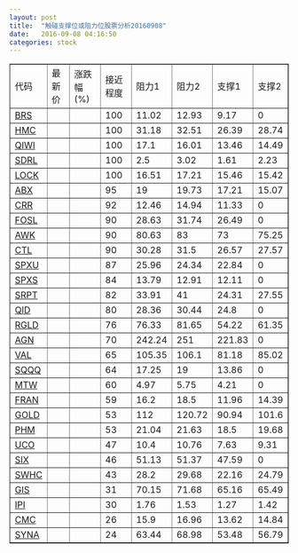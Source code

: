 ```yaml
---
layout: post
title:  "触碰支撑位或阻力位股票分析20160908"
date:   2016-09-08 04:16:50
categories: stock
---
```

<script type="text/javascript">
var stockList = []
stockList.push('gb_brs');
stockList.push('gb_hmc');
stockList.push('gb_qiwi');
stockList.push('gb_sdrl');
stockList.push('gb_lock');
stockList.push('gb_abx');
stockList.push('gb_crr');
stockList.push('gb_fosl');
stockList.push('gb_awk');
stockList.push('gb_ctl');
stockList.push('gb_spxu');
stockList.push('gb_spxs');
stockList.push('gb_srpt');
stockList.push('gb_qid');
stockList.push('gb_rgld');
stockList.push('gb_agn');
stockList.push('gb_val');
stockList.push('gb_sqqq');
stockList.push('gb_mtw');
stockList.push('gb_fran');
stockList.push('gb_gold');
stockList.push('gb_phm');
stockList.push('gb_uco');
stockList.push('gb_six');
stockList.push('gb_swhc');
stockList.push('gb_gis');
stockList.push('gb_ipi');
stockList.push('gb_cmc');
stockList.push('gb_syna');
</script>
<table border="1">
 <tr>
 <td>代码</td>
 <td>最新价</td>
 <td>涨跌幅(%)</td>
 <td>接近程度</td>
 <td>阻力1</td>
 <td>阻力2</td>
 <td>支撑1</td>
 <td>支撑2</td>
</tr>
  <tr id="brs" class="red">
  <td><a href="http://stock.finance.sina.com.cn/usstock/quotes/BRS.html" target="_blank">BRS</a></td><td></td><td></td><td>100</td><td>11.02</td><td>12.93</td><td>9.17</td><td>0</td></tr>
  <tr id="hmc" class="red">
  <td><a href="http://stock.finance.sina.com.cn/usstock/quotes/HMC.html" target="_blank">HMC</a></td><td></td><td></td><td>100</td><td>31.18</td><td>32.51</td><td>26.39</td><td>28.74</td></tr>
  <tr id="qiwi" class="green">
  <td><a href="http://stock.finance.sina.com.cn/usstock/quotes/QIWI.html" target="_blank">QIWI</a></td><td></td><td></td><td>100</td><td>17.1</td><td>16.01</td><td>13.46</td><td>14.49</td></tr>
  <tr id="sdrl" class="red">
  <td><a href="http://stock.finance.sina.com.cn/usstock/quotes/SDRL.html" target="_blank">SDRL</a></td><td></td><td></td><td>100</td><td>2.5</td><td>3.02</td><td>1.61</td><td>2.23</td></tr>
  <tr id="lock" class="red">
  <td><a href="http://stock.finance.sina.com.cn/usstock/quotes/LOCK.html" target="_blank">LOCK</a></td><td></td><td></td><td>100</td><td>16.51</td><td>17.21</td><td>15.46</td><td>15.42</td></tr>
  <tr id="abx" class="red">
  <td><a href="http://stock.finance.sina.com.cn/usstock/quotes/ABX.html" target="_blank">ABX</a></td><td></td><td></td><td>95</td><td>19</td><td>19.73</td><td>17.21</td><td>15.07</td></tr>
  <tr id="crr" class="red">
  <td><a href="http://stock.finance.sina.com.cn/usstock/quotes/CRR.html" target="_blank">CRR</a></td><td></td><td></td><td>92</td><td>12.46</td><td>14.94</td><td>11.33</td><td>0</td></tr>
  <tr id="fosl" class="red">
  <td><a href="http://stock.finance.sina.com.cn/usstock/quotes/FOSL.html" target="_blank">FOSL</a></td><td></td><td></td><td>90</td><td>28.63</td><td>31.74</td><td>26.49</td><td>0</td></tr>
  <tr id="awk" class="green">
  <td><a href="http://stock.finance.sina.com.cn/usstock/quotes/AWK.html" target="_blank">AWK</a></td><td></td><td></td><td>90</td><td>80.63</td><td>83</td><td>73</td><td>75.25</td></tr>
  <tr id="ctl" class="green">
  <td><a href="http://stock.finance.sina.com.cn/usstock/quotes/CTL.html" target="_blank">CTL</a></td><td></td><td></td><td>90</td><td>30.28</td><td>31.5</td><td>26.57</td><td>27.57</td></tr>
  <tr id="spxu" class="green">
  <td><a href="http://stock.finance.sina.com.cn/usstock/quotes/SPXU.html" target="_blank">SPXU</a></td><td></td><td></td><td>87</td><td>25.96</td><td>24.34</td><td>22.84</td><td>0</td></tr>
  <tr id="spxs" class="green">
  <td><a href="http://stock.finance.sina.com.cn/usstock/quotes/SPXS.html" target="_blank">SPXS</a></td><td></td><td></td><td>84</td><td>13.79</td><td>12.91</td><td>12.11</td><td>0</td></tr>
  <tr id="srpt" class="green">
  <td><a href="http://stock.finance.sina.com.cn/usstock/quotes/SRPT.html" target="_blank">SRPT</a></td><td></td><td></td><td>82</td><td>33.91</td><td>41</td><td>24.31</td><td>27.55</td></tr>
  <tr id="qid" class="green">
  <td><a href="http://stock.finance.sina.com.cn/usstock/quotes/QID.html" target="_blank">QID</a></td><td></td><td></td><td>80</td><td>28.36</td><td>30.44</td><td>24.8</td><td>0</td></tr>
  <tr id="rgld" class="red">
  <td><a href="http://stock.finance.sina.com.cn/usstock/quotes/RGLD.html" target="_blank">RGLD</a></td><td></td><td></td><td>76</td><td>76.33</td><td>81.65</td><td>54.22</td><td>61.35</td></tr>
  <tr id="agn" class="red">
  <td><a href="http://stock.finance.sina.com.cn/usstock/quotes/AGN.html" target="_blank">AGN</a></td><td></td><td></td><td>70</td><td>242.24</td><td>251</td><td>221.83</td><td>0</td></tr>
  <tr id="val" class="green">
  <td><a href="http://stock.finance.sina.com.cn/usstock/quotes/VAL.html" target="_blank">VAL</a></td><td></td><td></td><td>65</td><td>105.35</td><td>106.1</td><td>81.18</td><td>85.02</td></tr>
  <tr id="sqqq" class="green">
  <td><a href="http://stock.finance.sina.com.cn/usstock/quotes/SQQQ.html" target="_blank">SQQQ</a></td><td></td><td></td><td>64</td><td>17.25</td><td>19</td><td>13.86</td><td>0</td></tr>
  <tr id="mtw" class="red">
  <td><a href="http://stock.finance.sina.com.cn/usstock/quotes/MTW.html" target="_blank">MTW</a></td><td></td><td></td><td>60</td><td>4.97</td><td>5.75</td><td>4.21</td><td>0</td></tr>
  <tr id="fran" class="green">
  <td><a href="http://stock.finance.sina.com.cn/usstock/quotes/FRAN.html" target="_blank">FRAN</a></td><td></td><td></td><td>59</td><td>16.2</td><td>18.5</td><td>11.96</td><td>14.39</td></tr>
  <tr id="gold" class="green">
  <td><a href="http://stock.finance.sina.com.cn/usstock/quotes/GOLD.html" target="_blank">GOLD</a></td><td></td><td></td><td>53</td><td>112</td><td>120.72</td><td>90.94</td><td>101.6</td></tr>
  <tr id="phm" class="green">
  <td><a href="http://stock.finance.sina.com.cn/usstock/quotes/PHM.html" target="_blank">PHM</a></td><td></td><td></td><td>53</td><td>21.04</td><td>21.63</td><td>18.5</td><td>19.68</td></tr>
  <tr id="uco" class="green">
  <td><a href="http://stock.finance.sina.com.cn/usstock/quotes/UCO.html" target="_blank">UCO</a></td><td></td><td></td><td>47</td><td>10.4</td><td>10.76</td><td>7.63</td><td>9.31</td></tr>
  <tr id="six" class="green">
  <td><a href="http://stock.finance.sina.com.cn/usstock/quotes/SIX.html" target="_blank">SIX</a></td><td></td><td></td><td>46</td><td>51.13</td><td>51.37</td><td>47.59</td><td>0</td></tr>
  <tr id="swhc" class="red">
  <td><a href="http://stock.finance.sina.com.cn/usstock/quotes/SWHC.html" target="_blank">SWHC</a></td><td></td><td></td><td>43</td><td>28.2</td><td>29.68</td><td>22.16</td><td>24.79</td></tr>
  <tr id="gis" class="red">
  <td><a href="http://stock.finance.sina.com.cn/usstock/quotes/GIS.html" target="_blank">GIS</a></td><td></td><td></td><td>31</td><td>70.15</td><td>71.68</td><td>65.16</td><td>65.49</td></tr>
  <tr id="ipi" class="green">
  <td><a href="http://stock.finance.sina.com.cn/usstock/quotes/IPI.html" target="_blank">IPI</a></td><td></td><td></td><td>30</td><td>1.76</td><td>1.53</td><td>1.27</td><td>1.42</td></tr>
  <tr id="cmc" class="green">
  <td><a href="http://stock.finance.sina.com.cn/usstock/quotes/CMC.html" target="_blank">CMC</a></td><td></td><td></td><td>26</td><td>15.9</td><td>16.96</td><td>13.62</td><td>14.84</td></tr>
  <tr id="syna" class="green">
  <td><a href="http://stock.finance.sina.com.cn/usstock/quotes/SYNA.html" target="_blank">SYNA</a></td><td></td><td></td><td>24</td><td>63.44</td><td>68.98</td><td>53.48</td><td>56.79</td></tr>
</table>
